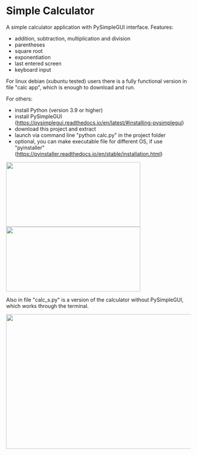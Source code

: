 # Simple Calculator
A simple calculator application with PySimpleGUI interface. Features:
- addition, subtraction, multiplication and division
- parentheses
- square root
- exponentiation
- last entered screen
- keyboard input

For linux debian (xubuntu tested) users there is a fully functional version in file "calc app", which is enough to download and run.

For others:
- install Python (version 3.9 or higher)
- install PySimpleGUI (https://pysimplegui.readthedocs.io/en/latest/#installing-pysimplegui)
- download this project and extract
- launch via command line "python calc.py" in the project folder
- optional, you can make executable file for different OS, if use "pyinstaller" (https://pyinstaller.readthedocs.io/en/stable/installation.html)

<img src="https://github.com/lestec-al/simple-calculator/raw/main/images/calc_pic_1.png" width="366" height="176" />
<img src="https://github.com/lestec-al/simple-calculator/raw/main/images/calc_pic_2.png" width="366" height="176" />

Also in file "calc_s.py" is a version of the calculator without PySimpleGUI, which works through the terminal.

<img src="https://github.com/lestec-al/simple-calculator/raw/main/images/calc_pic_s1.png" width="541" height="366" />
